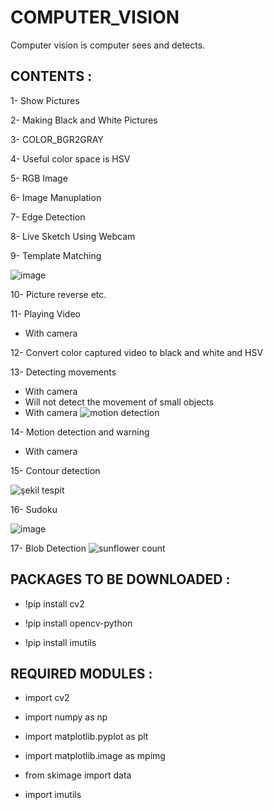 # COMPUTER_VISION
Computer vision is computer sees and detects.

## CONTENTS :

1- Show Pictures

2- Making Black and White Pictures 
  
3- COLOR_BGR2GRAY 

4- Useful color space is HSV
  
5- RGB Image

6- Image Manuplation

7- Edge Detection

8- Live Sketch Using Webcam

9- Template Matching


![image](https://user-images.githubusercontent.com/73308365/119633145-1d9a2300-be1a-11eb-929c-1020269e476e.png)


10- Picture reverse etc.

11- Playing Video
  - With camera
  
12- Convert color captured video to black and white and HSV

13- Detecting movements
  - With camera
  - Will not detect the movement of small objects
  - With camera
 ![motion detection](https://user-images.githubusercontent.com/73308365/119638226-1f1a1a00-be1f-11eb-83ca-4bab44590d33.gif)
 
  
14- Motion detection and warning
  - With camera
  

  
15- Contour detection

![şekil tespit](https://user-images.githubusercontent.com/73308365/119633539-82ee1400-be1a-11eb-9890-e49560684d79.gif)


16- Sudoku

![image](https://user-images.githubusercontent.com/73308365/119638099-01e54b80-be1f-11eb-803e-e97e9b6646fd.png)



17- Blob Detection
![sunflower count](https://user-images.githubusercontent.com/73308365/119637734-a4e99580-be1e-11eb-994f-6e036e43de27.gif)


 

## PACKAGES TO BE DOWNLOADED :

* !pip install cv2

* !pip install opencv-python

* !pip install imutils


## REQUIRED MODULES :

* import cv2

* import numpy as np

* import matplotlib.pyplot as plt

* import matplotlib.image as mpimg

* from skimage import data

* import imutils

